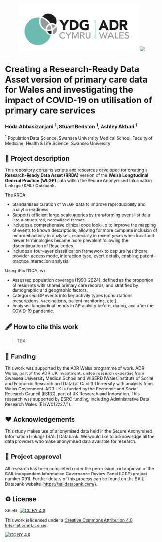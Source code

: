 
<p align="center">
  <img src="Logo/ADRW.png" width="400" />
  <img src="Logo/PDS.png" width="400" />
</p>


# Creating a Research-Ready Data Asset version of primary care data for Wales and investigating the impact of COVID-19 on utilisation of primary care services
### Hoda Abbasizanjani <sup>1</sup>, Stuart Bedston <sup>1</sup>, Ashley Akbari <sup>1</sup>

<sup>1</sup> Population Data Science, Swansea University Medical School, Faculty of Medicine, Health & Life Science, Swansea University <br>


## 📝 Project description

This repository contains scripts and resources developed for creating a **Research-Ready Data Asset (RRDA)** version of the **Welsh Longitudinal General Practice (WLGP)** data within the Secure Anonymised Information Linkage (SAIL) Databank.

The RRDA:
- Standardises curation of WLGP data to improve reproducibility and analytic readiness.
- Supports efficient large-scale queries by transforming event-list data into a structured, normalised format.
- Includes a comprehensive clinical code look-up to improve the mapping of events to known descriptions, allowing for more complete inclusion of recorded activity in analyses, especially in recent years when local and newer terminologies became more prevalent following the discontinuation of Read codes.
- Includes a four-layer classification framework to capture healthcare provider, access mode, interaction type, event details,  enabling patient–practice interaction analysis.

Using this RRDA, we:
- Assessed population coverage (1990–2024), defined as the proportion of residents with shared primary care records, and stratified by demographic and geographic factors.
- Categorised GP events into key activity types (consultations, prescriptions, vaccinations, patient monitoring, etc.).
- Analysed longitudinal trends in GP activity before, during, and after the COVID-19 pandemic.



## 🖋 How to cite this work

> TBA


## 📃 Funding

This work was supported by the ADR Wales programme of work. ADR Wales, part of the ADR UK investment, unites research expertise from Swansea University Medical School and WISERD (Wales Institute of Social and Economic Research and Data) at Cardiff University with analysts from Welsh Government. ADR UK is funded by the Economic and Social Research Council (ESRC), part of UK Research and Innovation. This research was supported by ESRC funding, including Administrative Data Research Wales (ES/W012227/1).

## ❤ Acknowledgements

This study makes use of anonymised data held in the Secure Anonymised Information Linkage (SAIL) Databank. We would like to acknowledge all the data providers who make anonymised data available for research.

## 🤝 Project approval

All research has been completed under the permission and approval of the SAIL independent Information Governance Review Panel (IGRP) project number 0911. Further details of this process can be found on the SAIL Databank website (https://saildatabank.com/).


## ♻️ License

Shield: [![CC BY 4.0][cc-by-shield]][cc-by]

This work is licensed under a
[Creative Commons Attribution 4.0 International License][cc-by].

[![CC BY 4.0][cc-by-image]][cc-by]

[cc-by]: http://creativecommons.org/licenses/by/4.0/
[cc-by-image]: https://i.creativecommons.org/l/by/4.0/88x31.png
[cc-by-shield]: https://img.shields.io/badge/License-CC%20BY%204.0-lightgrey.svg



